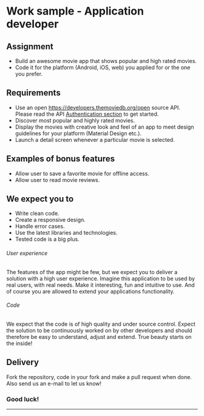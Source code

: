 # Work sample - Application developer

## Assignment

- Build an awesome movie app that shows popular and high rated movies.
- Code it for the platform (Android, iOS, web) you applied for or the one you prefer.

## Requirements

- Use an open https://developers.themoviedb.org/open source API. Please read the API [Authentication section](https://developers.themoviedb.org/3/getting-started/authentication) to get started.
- Discover most popular and highly rated movies.
- Display the movies with creative look and feel of an app to meet design guidelines for your platform (Material Design etc.).
- Launch a detail screen whenever a particular movie is selected.

## Examples of bonus features

- Allow user to save a favorite movie for offline access.
- Allow user to read movie reviews.

## We expect you to

- Write clean code.
- Create a responsive design.
- Handle error cases.
- Use the latest libraries and technologies.
- Tested code is a big plus.

###### User experience

The features of the app might be few, but we expect you to deliver a solution with a high user experience. Imagine this application to be used by real users, with real needs. Make it interesting, fun and intuitive to use. And of course you are allowed to extend your applications functionality.

###### Code

We expect that the code is of high quality and under source control. Expect the solution to be continuously worked on by other developers and should therefore be easy to understand, adjust and extend. True beauty starts on the inside!

## Delivery

Fork the repository, code in your fork and make a pull request when done. Also send us an e-mail to let us know!

### Good luck!

---

